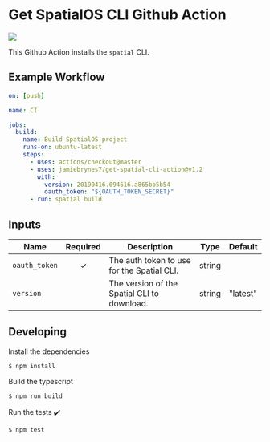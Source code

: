 # Get SpatialOS CLI Github Action

![](https://img.shields.io/badge/license-MIT-blue)

This Github Action installs the `spatial` CLI.

## Example Workflow

```yaml
on: [push]

name: CI

jobs:
  build: 
    name: Build SpatialOS project
    runs-on: ubuntu-latest
    steps:
      - uses: actions/checkout@master
      - uses: jamiebrynes7/get-spatial-cli-action@v1.2
        with:
          version: 20190416.094616.a865bb5b54
          oauth_token: "${OAUTH_TOKEN_SECRET}"
      - run: spatial build
```

## Inputs

| Name         | Required | Description                                 | Type   | Default  |
|--------------|:--------:|---------------------------------------------|--------|----------|
| `oauth_token` |    ✓     | The auth token to use for the Spatial CLI.  | string |          |
| `version`    |          | The version of the Spatial CLI to download. | string | "latest" |

## Developing

Install the dependencies  
```bash
$ npm install
```

Build the typescript
```bash
$ npm run build
```

Run the tests :heavy_check_mark:  
```bash
$ npm test
```
